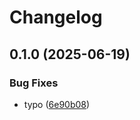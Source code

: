 # Changelog

## 0.1.0 (2025-06-19)


### Bug Fixes

* typo ([6e90b08](https://github.com/Frikanalen/upload-receiver/commit/6e90b08d6c317349706d06079933da4d885a5daa))
